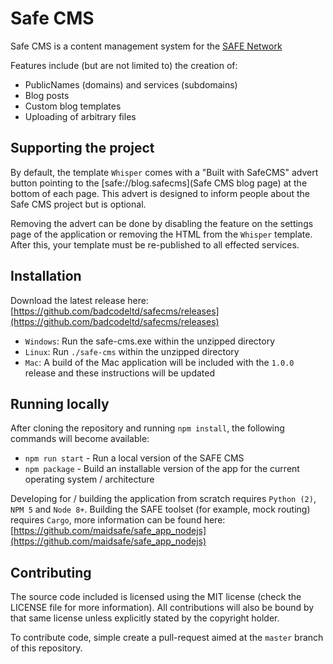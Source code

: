 # Safe CMS

Safe CMS is a content management system for the [SAFE Network](https://maidsafe.net/)

Features include (but are not limited to) the creation of:

* PublicNames (domains) and services (subdomains)
* Blog posts
* Custom blog templates
* Uploading of arbitrary files

## Supporting the project

By default, the template `Whisper` comes with a "Built with SafeCMS" advert button pointing to the [safe://blog.safecms](Safe CMS blog page) at the bottom of each page. This advert is designed to inform people about the Safe CMS project but is optional.

Removing the advert can be done by disabling the feature on the settings page of the application or removing the HTML from the `Whisper` template. After this, your template must be re-published to all effected services.

## Installation

Download the latest release here: [https://github.com/badcodeltd/safecms/releases](https://github.com/badcodeltd/safecms/releases)

* `Windows`: Run the safe-cms.exe within the unzipped directory
* `Linux`: Run `./safe-cms` within the unzipped directory
* `Mac`: A build of the Mac application will be included with the `1.0.0` release and these instructions will be updated

## Running locally

After cloning the repository and running `npm install`, the following commands will become available:

* `npm run start` - Run a local version of the SAFE CMS
* `npm package` - Build an installable version of the app for the current operating system / architecture

Developing for / building the application from scratch requires `Python (2)`, `NPM 5` and `Node 8+`. Building the SAFE toolset (for example, mock routing) requires `Cargo`, more information can be found here: [https://github.com/maidsafe/safe_app_nodejs](https://github.com/maidsafe/safe_app_nodejs)

## Contributing

The source code included is licensed using the MIT license (check the LICENSE file for more information). All contributions will also be bound by that same license unless explicitly stated by the copyright holder.

To contribute code, simple create a pull-request aimed at the `master` branch of this repository.